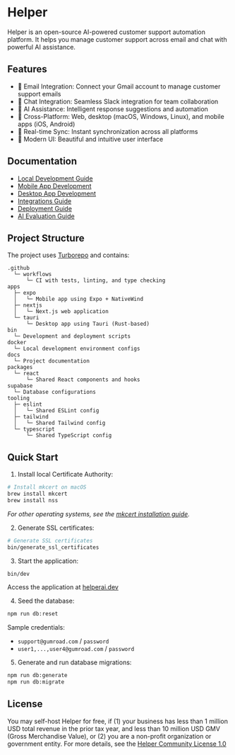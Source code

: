 # Helper

Helper is an open-source AI-powered customer support automation platform. It helps you manage customer support across email and chat with powerful AI assistance.

## Features

- 📧 Email Integration: Connect your Gmail account to manage customer support emails
- 💬 Chat Integration: Seamless Slack integration for team collaboration
- 🤖 AI Assistance: Intelligent response suggestions and automation
- 📱 Cross-Platform: Web, desktop (macOS, Windows, Linux), and mobile apps (iOS, Android)
- 🔄 Real-time Sync: Instant synchronization across all platforms
- 🎨 Modern UI: Beautiful and intuitive user interface

## Documentation

- [Local Development Guide](docs/development.md)
- [Mobile App Development](docs/mobile.md)
- [Desktop App Development](docs/desktop.md)
- [Integrations Guide](docs/integrations.md)
- [Deployment Guide](docs/deployment.md)
- [AI Evaluation Guide](docs/evaluation.md)

## Project Structure

The project uses [Turborepo](https://turbo.build/) and contains:

```text
.github
  └─ workflows
      └─ CI with tests, linting, and type checking
apps
  ├─ expo
  │   └─ Mobile app using Expo + NativeWind
  ├─ nextjs
  │   └─ Next.js web application
  └─ tauri
      └─ Desktop app using Tauri (Rust-based)
bin
  └─ Development and deployment scripts
docker
  └─ Local development environment configs
docs
  └─ Project documentation
packages
  └─ react
      └─ Shared React components and hooks
supabase
  └─ Database configurations
tooling
  ├─ eslint
  │   └─ Shared ESLint config
  ├─ tailwind
  │   └─ Shared Tailwind config
  └─ typescript
      └─ Shared TypeScript config
```

## Quick Start

1. Install local Certificate Authority:

```sh
# Install mkcert on macOS
brew install mkcert
brew install nss
```

_For other operating systems, see the [mkcert installation guide](https://github.com/FiloSottile/mkcert?tab=readme-ov-file#installation)._

2. Generate SSL certificates:

```sh
# Generate SSL certificates
bin/generate_ssl_certificates
```

3. Start the application:

```sh
bin/dev
```

Access the application at [helperai.dev](https://helperai.dev)

4. Seed the database:

```sh
npm run db:reset
```

Sample credentials:

- `support@gumroad.com` / `password`
- `user1,...,user4@gumroad.com` / `password`

5. Generate and run database migrations:

```sh
npm run db:generate
npm run db:migrate
```

## License

You may self-host Helper for free, if (1) your business has less than 1 million USD total revenue in the prior tax year, and less than 10 million USD GMV (Gross Merchandise Value), or (2) you are a non-profit organization or government entity. For more details, see the [Helper Community License 1.0](LICENSE.md)
